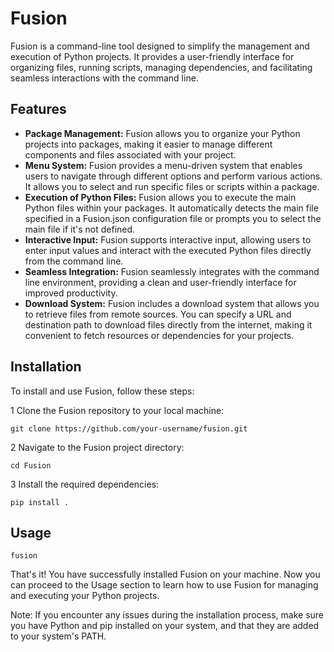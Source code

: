 # Fusion

Fusion is a command-line tool designed to simplify the management and execution of Python projects. It provides a user-friendly interface for organizing files, running scripts, managing dependencies, and facilitating seamless interactions with the command line.

## Features

- **Package Management:** Fusion allows you to organize your Python projects into packages, making it easier to manage different components and files associated with your project.
- **Menu System:** Fusion provides a menu-driven system that enables users to navigate through different options and perform various actions. It allows you to select and run specific files or scripts within a package.
- **Execution of Python Files:** Fusion allows you to execute the main Python files within your packages. It automatically detects the main file specified in a Fusion.json configuration file or prompts you to select the main file if it's not defined.
- **Interactive Input:** Fusion supports interactive input, allowing users to enter input values and interact with the executed Python files directly from the command line.
- **Seamless Integration:** Fusion seamlessly integrates with the command line environment, providing a clean and user-friendly interface for improved productivity.
- **Download System:** Fusion includes a download system that allows you to retrieve files from remote sources. You can specify a URL and destination path to download files directly from the internet, making it convenient to fetch resources or dependencies for your projects.

## Installation

To install and use Fusion, follow these steps:

1 Clone the Fusion repository to your local machine:

```
git clone https://github.com/your-username/fusion.git
```
2 Navigate to the Fusion project directory:
```
cd Fusion
```
3 Install the required dependencies:
```
pip install .
```
## Usage
```
fusion
```

That's it! You have successfully installed Fusion on your machine. Now you can proceed to the Usage section to learn how to use Fusion for managing and executing your Python projects.

Note: If you encounter any issues during the installation process, make sure you have Python and pip installed on your system, and that they are added to your system's PATH.
